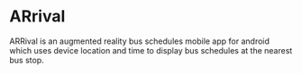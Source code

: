 # ARrival

ARRival is an augmented reality bus schedules mobile app for android which uses device location and time to display bus schedules at the nearest bus stop.